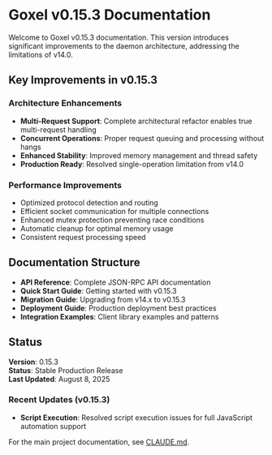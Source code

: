 # Goxel v0.15.3 Documentation

Welcome to Goxel v0.15.3 documentation. This version introduces significant improvements to the daemon architecture, addressing the limitations of v14.0.

## Key Improvements in v0.15.3

### Architecture Enhancements
- **Multi-Request Support**: Complete architectural refactor enables true multi-request handling
- **Concurrent Operations**: Proper request queuing and processing without hangs
- **Enhanced Stability**: Improved memory management and thread safety
- **Production Ready**: Resolved single-operation limitation from v14.0

### Performance Improvements
- Optimized protocol detection and routing
- Efficient socket communication for multiple connections
- Enhanced mutex protection preventing race conditions
- Automatic cleanup for optimal memory usage
- Consistent request processing speed

## Documentation Structure

- **API Reference**: Complete JSON-RPC API documentation
- **Quick Start Guide**: Getting started with v0.15.3
- **Migration Guide**: Upgrading from v14.x to v0.15.3
- **Deployment Guide**: Production deployment best practices
- **Integration Examples**: Client library examples and patterns

## Status

**Version**: 0.15.3  
**Status**: Stable Production Release  
**Last Updated**: August 8, 2025

### Recent Updates (v0.15.3)
- **Script Execution**: Resolved script execution issues for full JavaScript automation support

For the main project documentation, see [CLAUDE.md](/CLAUDE.md).